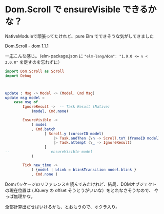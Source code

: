 # Dom.Scroll で ensureVisible できるかな？

NativeModuleで頑張ってたけれど、pure Elm でできそうな気がしてきました

[Dom.Scroll - dom 1.1.1](http://package.elm-lang.org/packages/elm-lang/dom/1.1.1/Dom-Scroll)

一応こんな感じ。（elm-package.json に `"elm-lang/dom": "1.0.0 <= v < 2.0.0"` を足すのを忘れずに）


```elm 
import Dom.Scroll as Scroll
import Debug



update : Msg -> Model -> (Model, Cmd Msg)
update msg model =
    case msg of
        IgnoreResult ->  -- Task Result (Native)
            (model, Cmd.none)

        EnsureVisible ->
            ( model
            , Cmd.batch
                  [ Scroll.y (cursorID model)
                      |> Task.andThen (\n -> Scroll.toY (frameID model)  (Debug.log "ypos=" n))
                      |> Task.attempt (\_ -> IgnoreResult)
                  ]
--                   ensureVisible model
            )

        Tick new_time ->
            ( {model | blink = blinkTransition model.blink }
            , Cmd.none )
```

Domパッケージのリファレンスを読んでみたけれど、結局、DOMオブジェクトの現在位置は (JQuery の offset そうとうがいいな）をとれなさそうなので、
やっぱ無理かな。

全部計算出だせばいけるかも、とおもうので、オクラ入り。


